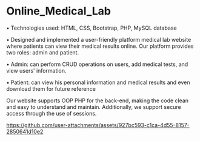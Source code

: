 # Online_Medical_Lab

•	Technologies used: HTML, CSS, Bootstrap, PHP, MySQL database

•	Designed and implemented a user-friendly platform medical lab website where patients can view their medical results online. Our platform provides two roles: admin and patient.

•	Admin: can perform CRUD operations on users, add medical tests, and view users' information.

•	Patient: can view his personal information and medical results and even download them for future reference         
                                            
Our website supports OOP PHP for the back-end, making the code clean and easy to understand and maintain. Additionally, we support secure access through the use of sessions.



https://github.com/user-attachments/assets/927bc593-c1ca-4d55-8157-2850641d10e2

